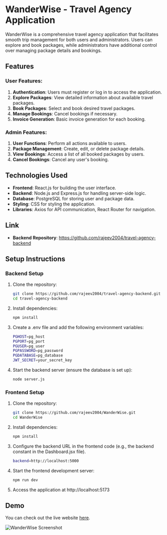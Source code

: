 # WanderWise - Travel Agency Application

WanderWise is a comprehensive travel agency application that facilitates smooth trip management for both users and administrators. Users can explore and book packages, while administrators have additional control over managing package details and bookings.

## Features

### User Features:
1. **Authentication**: Users must register or log in to access the application.
2. **Explore Packages**: View detailed information about available travel packages.
3. **Book Packages**: Select and book desired travel packages.
4. **Manage Bookings**: Cancel bookings if necessary.
5. **Invoice Generation**: Basic invoice generation for each booking.

### Admin Features:
1. **User Functions**: Perform all actions available to users.
2. **Package Management**: Create, edit, or delete package details.
3. **View Bookings**: Access a list of all booked packages by users.
4. **Cancel Bookings**: Cancel any user's booking.

## Technologies Used

- **Frontend**: React.js for building the user interface.
- **Backend**: Node.js and Express.js for handling server-side logic.
- **Database**: PostgreSQL for storing user and package data.
- **Styling**: CSS for styling the application.
- **Libraries**: Axios for API communication, React Router for navigation.

## Link

- **Backend Repository**: https://github.com/rajeev2004/travel-agency-backend

## **Setup Instructions**

### **Backend Setup**
1. Clone the repository:
   ```bash
   git clone https://github.com/rajeev2004/travel-agency-backend.git
   cd travel-agency-backend

2. Install dependencies:
   ```bash
   npm install

3. Create a .env file and add the following environment variables: 
    ```bash
    PGHOST=pg_host
    PGPORT=pg_port
    PGUSER=pg_user
    PGPASSWORD=pg_password
    PGDATABASE=pg_database
    JWT_SECRET=your_secret_key

4. Start the backend server (ensure the database is set up):
    ```bash
    node server.js

### **Frontend Setup**
1. Clone the repository:
   ```bash
   git clone https://github.com/rajeev2004/WanderWise.git
   cd WanderWise

2. Install dependencies:
    ```bash
    npm install

3. Configure the backend URL in the frontend code (e.g., the backend constant in the Dashboard.jsx file).
    ```bash
    backend=http://localhost:5000

4. Start the frontend development server:
    ```bash
    npm run dev

5. Access the application at http://localhost:5173

## Demo

You can check out the live website [here](https://rajeev2004.github.io/WanderWise/).

![WanderWise Screenshot](https://github.com/rajeev2004/WanderWise/blob/main/src/assets/Screenshot%202025-01-01%20194816.png?raw=true)
